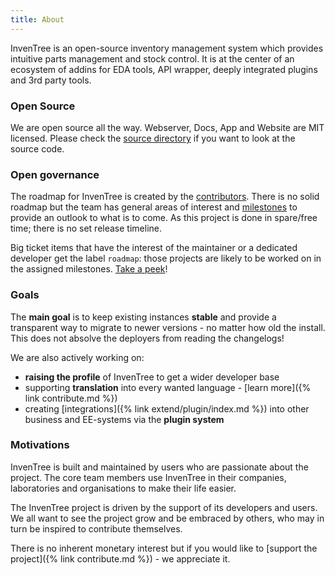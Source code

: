 ```yaml
---
title: About
---
```

InvenTree is an open-source inventory management system which provides intuitive parts management and stock control.
It is at the center of an ecosystem of addins for EDA tools, API wrapper, deeply integrated plugins and 3rd party tools.

### Open Source
We are open source all the way. Webserver, Docs, App and Website are MIT licensed. Please check the [source directory](https://github.com/inventree/InvenTree/) if you want to look at the source code.

### Open governance
The roadmap for InvenTree is created by the [contributors](team). There is no solid roadmap but the team has general areas of interest and [milestones](https://github.com/inventree/InvenTree/milestones) to provide an outlook to what is to come. As this project is done in spare/free time; there is no set release timeline.

Big ticket items that have the interest of the maintainer or a dedicated developer get the label `roadmap`: those projects are likely to be worked on in the assigned milestones. [Take a peek](https://github.com/inventree/InvenTree/issues?q=is%3Aissue+is%3Aopen+label%3Aroadmap)!

### Goals

The **main goal** is to keep existing instances **stable** and provide a transparent way to migrate to newer versions - no matter how old the install. This does not absolve the deployers from reading the changelogs!

We are also actively working on:
- **raising the profile** of InvenTree to get a wider developer base
- supporting **translation** into every wanted language - [learn more]({% link contribute.md %})
- creating [integrations]({% link extend/plugin/index.md %}) into other business and EE-systems via the **plugin system**

### Motivations

InvenTree is built and maintained by users who are passionate about the project. The core team members use InvenTree in their companies, laboratories and organisations to make their life easier.

The InvenTree project is driven by the support of its developers and users. We all want to see the project grow and be embraced by others, who may in turn be inspired to contribute themselves.

There is no inherent monetary interest but if you would like to [support the project]({% link contribute.md %}) - we appreciate it.
